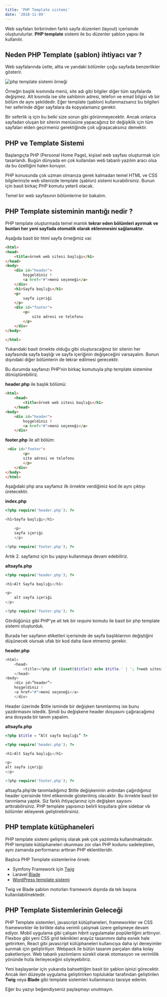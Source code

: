 ```yaml
---
title: 'PHP Template sistemi'
date: '2018-11-09'
---
```


Web sayfaları birbirinden farklı sayfa düzenleri (layout) içerisinde oluşturulurlar. **PHP template** sistemi ile bu düzenler şablon yapısı ile kullanılır.

## Neden PHP Template (şablon) ihtiyacı var ?

Web sayfalarında üstte, allta ve yandaki bölümler çoğu sayfada benzerlikler gösterir.

![php template sistemi örneği](/assets/blog/php-template-sistemi-ornek.png)

Örneğin başlık kısmında menü, site adı gibi bilgiler diğer tüm sayfalarda değişmez. Alt kısımda ise site sahibinin adresi, telefon ve email bilgisi vb bir bölüm de aynı şekildedir. Eğer template (şablon) kullanmazsanız bu bilgileri her seferinde diğer sayfalara da kopyalamanız gerekir.

Bir seferlik iş için bu belki size sorun gibi görünmeyecektir. Ancak onlarca sayfadan oluşan bir sitenin menüsüne yapacağınız bir değişiklik için tüm sayfaları elden geçirmeniz gerektiğinde çok uğraşacaksınız demektir.

## PHP ve Template Sistemi

Başlangıçta PHP (Personal Home Page), kişisel web sayfası oluşturmak için tasarlandı. Bugün dünyada en çok kullanılan web tabanlı yazılım aracı olsa da bu özelliğini halen koruyor.

PHP konusunda çok uzman olmanıza gerek kalmadan temel HTML ve CSS bilgilerinizle web sitenizde template (şablon) sistemi kurabilirsiniz. Bunun için basit birkaç PHP komutu yeterli olacak.

Temel bir web sayfasının bölümlerine bir bakalım.

## PHP Template sisteminin mantığı nedir ?

PHP template oluşturmada temel mantık **tekrar eden bölümleri ayırmak ve bunları her yeni sayfada otomatik olarak eklenmesini sağlamaktır.**

Aşağıda basit bir html sayfa örneğimiz var.

```html
<html>
<head>
    <title>örnek web sitesi başlığı</h1>
</head>
<body>
    <div id="header">
        hoşgeldiniz !
        <a href="#">menü seçeneği</a>
    </div>
    <h1>Sayfa başlığı</h1>
    <p>
        sayfa içeriği
    </p>
    <div id="footer">
        <p>
            site adresi ve telefonu
        </p>
    </div>
</body>

</html>
```

Yukarıdaki basit örnekte olduğu gibi oluşturacağınız bir sitenin her sayfasında sayfa başlığı ve sayfa içeriğinin değişeceğini varsayalım. Bunun dışındaki diğer bölümlerin de tekrar edilmesi gerecektir.

Bu durumda sayfanızı PHP’nin birkaç komutuyla php template sistemine dönüştürebiliriz.

**header.php** ile başlık bölümü:

```html
<html>
    <head>
        <title>örnek web sitesi başlığı</h1>
    </head>
<body>
    <div id="header">
        hoşgeldiniz !
        <a href="#">menü seçeneği</a>
    </div>
```

**footer.php** ile alt bölüm:

```html
 <div id="footer">
        <p>
        site adresi ve telefonu
        </p>
    </div>
</body>
</html>
```

Aşağıdaki php ana sayfamız ilk örnekte verdiğimiz kod ile aynı çıktıyı üretecektir.

**index.php**

```php
<?php require('header.php'); ?>

<h1>Sayfa başlığı</h1>

    <p>
    sayfa içeriği
    </p>

<?php require('footer.php'); ?>
```

Artık 2. sayfamız için bu yapıyı kullanmaya devam edebiliriz.

**altsayfa.php**

```php
<?php require('header.php'); ?>

<h1>Alt Sayfa başlığı</h1>

<p>
    alt sayfa içeriği
</p>

<?php require('footer.php'); ?>
```

Gördüğünüz gibi PHP'ye ait tek bir _require_ komutu ile basit bir php template sistemi oluşturduk.

Burada her sayfanın etiketleri içerisinde de sayfa başlıklarının değiştiğini düşünecek olursak ufak bir kod daha ilave etmemiz gerekir.

**header.php**

```php
<html>
    <head>
        <title><?php if (isset($title)) echo $title.' | '; ?>web sitesi adı</h1>
    </head>
<body>
    <div id=”header”>
    hoşgeldiniz !
    <a href="#">menü seçeneği</a>
    </div>
```

Header üzerinde \$title isminde bir değişken tanımlanmış ise bunu yazdırmasını istedik. Şimdi bu değişkene header dosyasını çağıracağımız ana dosyada bir tanım yapalım.

**altsayfa.php**

```php
<?php $title = “Alt sayfa başlığı” ?>

<?php require('header.php'); ?>

<h1>Alt Sayfa başlığı</h1>

<p>
alt sayfa içeriği
</p>

<?php require('footer.php'); ?>
```

altsayfa.php’de tanımladığımız \$title değişkeninin ardından çağırdığımız header içerisinde html etikeninde gösterilmiş olacaktır. Bu örnekte basit bir tanımlama yaptık. Siz farklı ihtiyaçlarınız için değişken sayısını arttırabilirsiniz. PHP template yapısınızı belirli koşullara göre sidebar vb bölümler ekleyerek geliştirebilirsiniz.

## PHP template kütüphaneleri

PHP template sistemi gelişmiş olarak pek çok yazılımda kullanılmaktadır. PHP template kütüphaneleri okunması zor olan PHP kodunu sadeleştiren, aynı zamanda performansı arttıran PHP eklentileridir.

Başlıca PHP Template sistemlerine örnek:

- Symfony Framework için [Twig](https://twig.symfony.com)
- Laravel [Blade](https://laravel.com/docs/8.x/blade)
- [WordPress template sistemi](https://wordpress.org/extend/themes)

Twig ve Blade şablon motorları framework dışında da tek başına kullanılabilmektedir.

## PHP Template Sistemlerinin Geleceği

PHP Template sistemleri, javascript kütüphaneleri, frameworkler ve CSS frameworkler ile birlikte daha verimli çalışmak üzere gelişmeye devam ediyor. Mobil uygulama gibi çalışan hibrit uygulamalar popülerliğini arttırıyor. Flexbox gibi yeni CSS grid teknikleri arayüz tasarımını daha esnek hale getirirken, React gibi javascript kütüphaneleri kullanıcıya daha iyi deneyimler sunmak için geliştiriliyor. Webpack ile bütün tasarım parçaları daha kolay paketleniyor. Web tabanlı yazılımların sürekli olarak otomasyon ve verimlilik yönünde hızla ilerleyeceğini söyleyebiliriz.

Yeni başlayanlar için yukarıda bahsettiğim basit bir şablon işinizi görecektir. Ancak ileri düzeyde uygulama geliştirirken topluluklar tarafından geliştirilen **Twig** veya **Blade** gibi template sistemleri kullanmanızı tavsiye ederim.

Eğer bu yazıyı beğendiyseniz paylaşmayı unutmayın.
